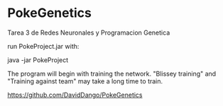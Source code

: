 # PokeGenetics
Tarea 3 de Redes Neuronales y Programacion Genetica

run PokeProject.jar with:

java -jar PokeProject

The program will begin with training the network. "Blissey training" and "Training against team" may take a long time to train.



https://github.com/DavidDango/PokeGenetics